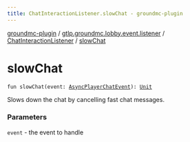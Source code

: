 ```yaml
---
title: ChatInteractionListener.slowChat - groundmc-plugin
---
```


[groundmc-plugin](../../index.html) / [gtlp.groundmc.lobby.event.listener](../index.html) / [ChatInteractionListener](index.html) / [slowChat](.)

# slowChat

`fun slowChat(event: `[`AsyncPlayerChatEvent`](https://hub.spigotmc.org/javadocs/spigot/org/bukkit/event/player/AsyncPlayerChatEvent.html)`): `[`Unit`](https://kotlinlang.org/api/latest/jvm/stdlib/kotlin/-unit/index.html)

Slows down the chat by cancelling fast chat messages.

### Parameters

`event` - the event to handle